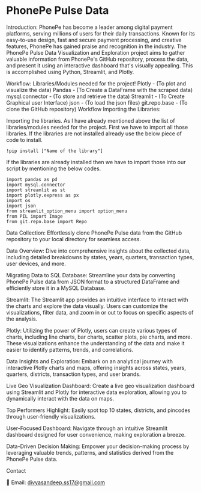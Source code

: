 # PhonePe Pulse Data

Introduction:
PhonePe has become a leader among digital payment platforms, serving millions of users for their daily transactions. Known for its easy-to-use design, fast and secure payment processing, and creative features, PhonePe has gained praise and recognition in the industry. The PhonePe Pulse Data Visualization and Exploration project aims to gather valuable information from PhonePe's GitHub repository, process the data, and present it using an interactive dashboard that's visually appealing. This is accomplished using Python, Streamlit, and Plotly.

Workflow:
Libraries/Modules needed for the project!
Plotly - (To plot and visualize the data)
Pandas - (To Create a DataFrame with the scraped data)
mysql.connector - (To store and retrieve the data)
Streamlit - (To Create Graphical user Interface)
json - (To load the json files)
git.repo.base - (To clone the GitHub repository)
Workflow
Importing the Libraries:

Importing the libraries. As I have already mentioned above the list of libraries/modules needed for the project. First we have to import all those libraries. If the libraries are not installed already use the below piece of code to install.

    !pip install ["Name of the library"]
If the libraries are already installed then we have to import those into our script by mentioning the below codes.

    import pandas as pd
    import mysql.connector 
    import streamlit as st
    import plotly.express as px
    import os
    import json
    from streamlit_option_menu import option_menu
    from PIL import Image
    from git.repo.base import Repo
Data Collection: Effortlessly clone PhonePe Pulse data from the GitHub repository to your local directory for seamless access.

Data Overview: Dive into comprehensive insights about the collected data, including detailed breakdowns by states, years, quarters, transaction types, user devices, and more.

Migrating Data to SQL Database: Streamline your data by converting PhonePe Pulse data from JSON format to a structured DataFrame and efficiently store it in a MySQL Database.

Streamlit: The Streamlit app provides an intuitive interface to interact with the charts and explore the data visually. Users can customize the visualizations, filter data, and zoom in or out to focus on specific aspects of the analysis.

Plotly: Utilizing the power of Plotly, users can create various types of charts, including line charts, bar charts, scatter plots, pie charts, and more. These visualizations enhance the understanding of the data and make it easier to identify patterns, trends, and correlations.

Data Insights and Exploration: Embark on an analytical journey with interactive Plotly charts and maps, offering insights across states, years, quarters, districts, transaction types, and user brands.

Live Geo Visualization Dashboard: Create a live geo visualization dashboard using Streamlit and Plotly for interactive data exploration, allowing you to dynamically interact with the data on maps.

Top Performers Highlight: Easily spot top 10 states, districts, and pincodes through user-friendly visualizations.

User-Focused Dashboard: Navigate through an intuitive Streamlit dashboard designed for user convenience, making exploration a breeze.

Data-Driven Decision Making: Empower your decision-making process by leveraging valuable trends, patterns, and statistics derived from the PhonePe Pulse data.

Contact

📧 Email: divyasandeep.ss17@gmail.com
